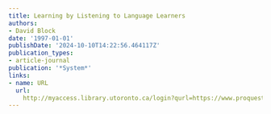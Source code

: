 ```yaml
---
title: Learning by Listening to Language Learners
authors:
- David Block
date: '1997-01-01'
publishDate: '2024-10-10T14:22:56.464117Z'
publication_types:
- article-journal
publication: '*System*'
links:
- name: URL
  url: 
    http://myaccess.library.utoronto.ca/login?qurl=https://www.proquest.com/docview/62518293?accountid=14771&bdid=38382&_bd=H8iBm5i15vLF1A8aqC4KOb1iJno%3D
---
```

